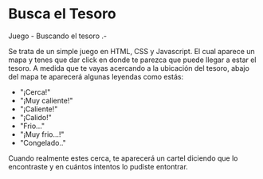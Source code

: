 <h1>Busca el Tesoro</h1>

Juego - Buscando el tesoro .-

Se trata de un simple juego en HTML, CSS y Javascript. El cual aparece un mapa y tenes que dar click en donde te parezca que puede llegar a estar el tesoro.
A medida que te vayas acercando a la ubicación del tesoro, abajo del mapa te aparecerá algunas leyendas como estás:
- "¡Cerca!"
- "¡Muy caliente!"
- "¡Caliente!"
- "¡Calido!"
- "Frio..."
- "¡Muy frio...!"
- "Congelado.."

Cuando realmente estes cerca, te aparecerá un cartel diciendo que lo encontraste y en cuántos intentos lo pudiste entontrar.
